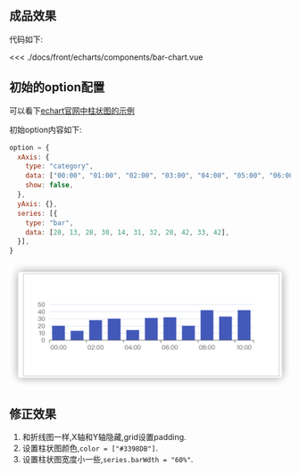 ## 成品效果

<template>
  <dome2 ></dome2>
</template>

<script>
import dome2 from './components/bar-chart'
export default {
  components: {
    dome2
  }
}
</script>

代码如下:

<<< ./docs/front/echarts/components/bar-chart.vue
## 初始的option配置

可以看下[echart官网中柱状图的示例](https://echarts.apache.org/examples/zh/editor.html?c=bar-background)

初始option内容如下:
```js
option = {
  xAxis: {
    type: "category",
    data: ["00:00", "01:00", "02:00", "03:00", "04:00", "05:00", "06:00", "07:00", "08:00", "09:00", "10:00"],
    show: false,
  },
  yAxis: {},
  series: [{
    type: "bar",
    data: [20, 13, 28, 30, 14, 31, 32, 20, 42, 33, 42],
  }],
}
```
<img src="./img/demo2-1.png">

## 修正效果

1. 和折线图一样,X轴和Y轴隐藏,grid设置padding.
2. 设置柱状图颜色,`color = ["#3398DB"]`.
3. 设置柱状图宽度小一些,`series.barWdth = "60%"`.